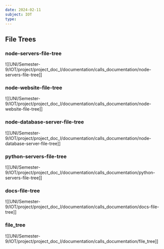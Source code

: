 ```yaml
---
date: 2024-02-11
subject: IOT
type: 
---
```


## File Trees 


### node-servers-file-tree

![[UNI/Semester-9/IOT/project/project_doc_l/documentation/calls_documentation/node-servers-file-tree]]

### node-website-file-tree

![[UNI/Semester-9/IOT/project/project_doc_l/documentation/calls_documentation/node-website-file-tree]]

### node-database-server-file-tree

![[UNI/Semester-9/IOT/project/project_doc_l/documentation/calls_documentation/node-database-server-file-tree]]

### python-servers-file-tree

![[UNI/Semester-9/IOT/project/project_doc_l/documentation/calls_documentation/python-servers-file-tree]]

### docs-file-tree

![[UNI/Semester-9/IOT/project/project_doc_l/documentation/calls_documentation/docs-file-tree]]

### file_tree

![[UNI/Semester-9/IOT/project/project_doc_l/documentation/calls_documentation/file_tree]]

